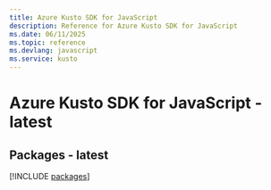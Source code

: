 ```yaml
---
title: Azure Kusto SDK for JavaScript
description: Reference for Azure Kusto SDK for JavaScript
ms.date: 06/11/2025
ms.topic: reference
ms.devlang: javascript
ms.service: kusto
---
```

# Azure Kusto SDK for JavaScript - latest
## Packages - latest
[!INCLUDE [packages](kusto-index.md)]